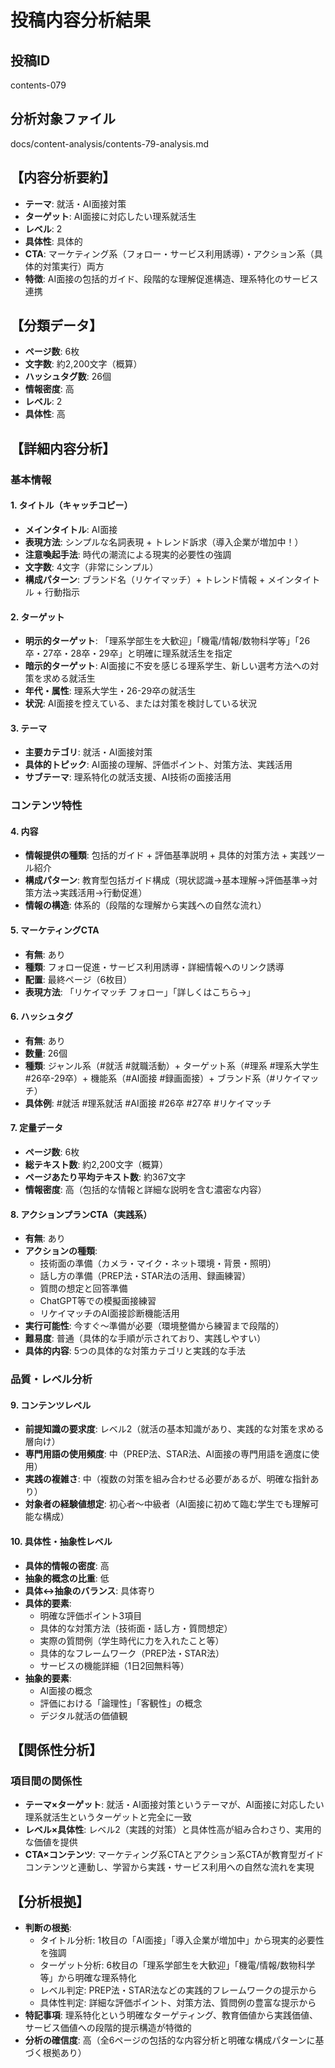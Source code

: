 # 投稿内容分析結果

## 投稿ID
contents-079

## 分析対象ファイル
docs/content-analysis/contents-79-analysis.md

## 【内容分析要約】
- **テーマ**: 就活・AI面接対策
- **ターゲット**: AI面接に対応したい理系就活生
- **レベル**: 2
- **具体性**: 具体的
- **CTA**: マーケティング系（フォロー・サービス利用誘導）・アクション系（具体的対策実行）両方
- **特徴**: AI面接の包括的ガイド、段階的な理解促進構造、理系特化のサービス連携

## 【分類データ】
- **ページ数**: 6枚
- **文字数**: 約2,200文字（概算）
- **ハッシュタグ数**: 26個
- **情報密度**: 高
- **レベル**: 2
- **具体性**: 高

## 【詳細内容分析】

### 基本情報
#### 1. タイトル（キャッチコピー）
- **メインタイトル**: AI面接
- **表現方法**: シンプルな名詞表現 + トレンド訴求（導入企業が増加中！）
- **注意喚起手法**: 時代の潮流による現実的必要性の強調
- **文字数**: 4文字（非常にシンプル）
- **構成パターン**: ブランド名（リケイマッチ）+ トレンド情報 + メインタイトル + 行動指示

#### 2. ターゲット
- **明示的ターゲット**: 「理系学部生を大歓迎」「機電/情報/数物科学等」「26卒・27卒・28卒・29卒」と明確に理系就活生を指定
- **暗示的ターゲット**: AI面接に不安を感じる理系学生、新しい選考方法への対策を求める就活生
- **年代・属性**: 理系大学生・26-29卒の就活生
- **状況**: AI面接を控えている、または対策を検討している状況

#### 3. テーマ
- **主要カテゴリ**: 就活・AI面接対策
- **具体的トピック**: AI面接の理解、評価ポイント、対策方法、実践活用
- **サブテーマ**: 理系特化の就活支援、AI技術の面接活用

### コンテンツ特性
#### 4. 内容
- **情報提供の種類**: 包括的ガイド + 評価基準説明 + 具体的対策方法 + 実践ツール紹介
- **構成パターン**: 教育型包括ガイド構成（現状認識→基本理解→評価基準→対策方法→実践活用→行動促進）
- **情報の構造**: 体系的（段階的な理解から実践への自然な流れ）

#### 5. マーケティングCTA
- **有無**: あり
- **種類**: フォロー促進・サービス利用誘導・詳細情報へのリンク誘導
- **配置**: 最終ページ（6枚目）
- **表現方法**: 「リケイマッチ フォロー」「詳しくはこちら→」

#### 6. ハッシュタグ
- **有無**: あり
- **数量**: 26個
- **種類**: ジャンル系（#就活 #就職活動）+ ターゲット系（#理系 #理系大学生 #26卒-29卒）+ 機能系（#AI面接 #録画面接）+ ブランド系（#リケイマッチ）
- **具体例**: #就活 #理系就活 #AI面接 #26卒 #27卒 #リケイマッチ

#### 7. 定量データ
- **ページ数**: 6枚
- **総テキスト数**: 約2,200文字（概算）
- **ページあたり平均テキスト数**: 約367文字
- **情報密度**: 高（包括的な情報と詳細な説明を含む濃密な内容）

#### 8. アクションプランCTA（実践系）
- **有無**: あり
- **アクションの種類**: 
  - 技術面の準備（カメラ・マイク・ネット環境・背景・照明）
  - 話し方の準備（PREP法・STAR法の活用、録画練習）
  - 質問の想定と回答準備
  - ChatGPT等での模擬面接練習
  - リケイマッチのAI面接診断機能活用
- **実行可能性**: 今すぐ〜準備が必要（環境整備から練習まで段階的）
- **難易度**: 普通（具体的な手順が示されており、実践しやすい）
- **具体的内容**: 5つの具体的な対策カテゴリと実践的な手法

### 品質・レベル分析
#### 9. コンテンツレベル
- **前提知識の要求度**: レベル2（就活の基本知識があり、実践的な対策を求める層向け）
- **専門用語の使用頻度**: 中（PREP法、STAR法、AI面接の専門用語を適度に使用）
- **実践の複雑さ**: 中（複数の対策を組み合わせる必要があるが、明確な指針あり）
- **対象者の経験値想定**: 初心者〜中級者（AI面接に初めて臨む学生でも理解可能な構成）

#### 10. 具体性・抽象性レベル
- **具体的情報の密度**: 高
- **抽象的概念の比重**: 低
- **具体↔抽象のバランス**: 具体寄り
- **具体的要素**: 
  - 明確な評価ポイント3項目
  - 具体的な対策方法（技術面・話し方・質問想定）
  - 実際の質問例（学生時代に力を入れたこと等）
  - 具体的なフレームワーク（PREP法・STAR法）
  - サービスの機能詳細（1日2回無料等）
- **抽象的要素**: 
  - AI面接の概念
  - 評価における「論理性」「客観性」の概念
  - デジタル就活の価値観

## 【関係性分析】
### 項目間の関係性
- **テーマ×ターゲット**: 就活・AI面接対策というテーマが、AI面接に対応したい理系就活生というターゲットと完全に一致
- **レベル×具体性**: レベル2（実践的対策）と具体性高が組み合わさり、実用的な価値を提供
- **CTA×コンテンツ**: マーケティング系CTAとアクション系CTAが教育型ガイドコンテンツと連動し、学習から実践・サービス利用への自然な流れを実現

## 【分析根拠】
- **判断の根拠**: 
  - タイトル分析: 1枚目の「AI面接」「導入企業が増加中」から現実的必要性を強調
  - ターゲット分析: 6枚目の「理系学部生を大歓迎」「機電/情報/数物科学等」から明確な理系特化
  - レベル判定: PREP法・STAR法などの実践的フレームワークの提示から
  - 具体性判定: 詳細な評価ポイント、対策方法、質問例の豊富な提示から
- **特記事項**: 理系特化という明確なターゲティング、教育価値から実践価値、サービス価値への段階的提示構造が特徴的
- **分析の確信度**: 高（全6ページの包括的な内容分析と明確な構成パターンに基づく根拠あり）